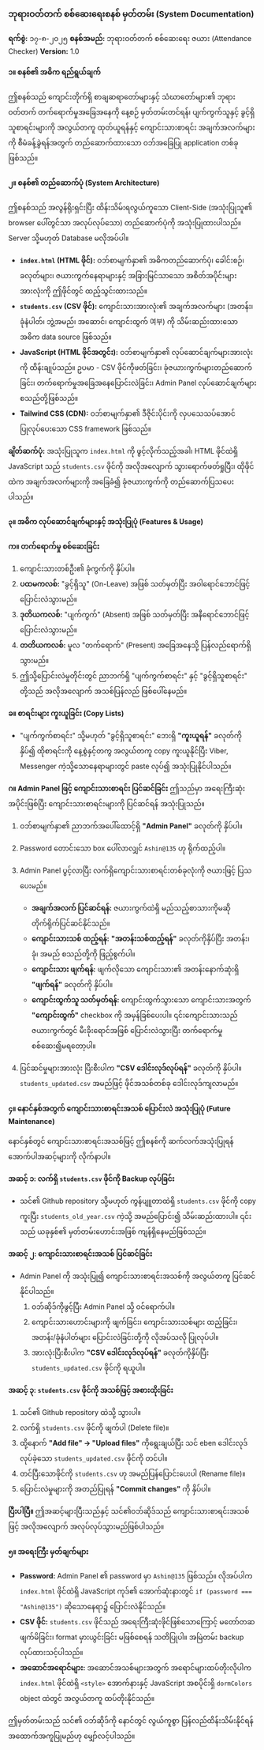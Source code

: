 ### **ဘုရားဝတ်တက် စစ်ဆေးရေးစနစ် မှတ်တမ်း (System Documentation)**

**ရက်စွဲ:** ၁၇-၈-၂၀၂၅
**စနစ်အမည်:** ဘုရားဝတ်တက် စစ်ဆေးရေး ဇယား (Attendance Checker)
**Version:** 1.0

#### **၁။ စနစ်၏ အဓိက ရည်ရွယ်ချက်**

ဤစနစ်သည် ကျောင်းတိုက်ရှိ စာချဆရာတော်များနှင့် သံဃာတော်များ၏ ဘုရားဝတ်တက် တက်ရောက်မှုအခြေအနေကို နေ့စဉ် မှတ်တမ်းတင်ရန်၊ ပျက်ကွက်သူနှင့် ခွင့်ရှိသူစာရင်းများကို အလွယ်တကူ ထုတ်ယူရန်နှင့် ကျောင်းသားစာရင်း အချက်အလက်များကို စီမံခန့်ခွဲရန်အတွက် တည်ဆောက်ထားသော ဝဘ်အခြေပြု application တစ်ခုဖြစ်သည်။

#### **၂။ စနစ်၏ တည်ဆောက်ပုံ (System Architecture)**

ဤစနစ်သည် အလွန်ရိုးရှင်းပြီး ထိန်းသိမ်းရလွယ်ကူသော Client-Side (အသုံးပြုသူ၏ browser ပေါ်တွင်သာ အလုပ်လုပ်သော) တည်ဆောက်ပုံကို အသုံးပြုထားပါသည်။ Server သို့မဟုတ် Database မလိုအပ်ပါ။

*   **`index.html` (HTML ဖိုင်):** ဝဘ်စာမျက်နှာ၏ အဓိကတည်ဆောက်ပုံ၊ ခေါင်းစဉ်၊ ခလုတ်များ၊ ဇယားကွက်နေရာများနှင့် အခြားမြင်သာသော အစိတ်အပိုင်းများအားလုံးကို ဤဖိုင်တွင် ထည့်သွင်းထားသည်။
*   **`students.csv` (CSV ဖိုင်):** ကျောင်းသားအားလုံး၏ အချက်အလက်များ (အတန်း၊ ခုံနံပါတ်၊ ဘွဲ့အမည်၊ အဆောင်၊ ကျောင်းထွက် 여부) ကို သိမ်းဆည်းထားသော အဓိက data source ဖြစ်သည်။
*   **JavaScript (HTML ဖိုင်အတွင်း):** ဝဘ်စာမျက်နှာ၏ လုပ်ဆောင်ချက်များအားလုံးကို ထိန်းချုပ်သည်။ ဥပမာ - CSV ဖိုင်ကိုဖတ်ခြင်း၊ ခုံဇယားကွက်များတည်ဆောက်ခြင်း၊ တက်ရောက်မှုအခြေအနေပြောင်းလဲခြင်း၊ Admin Panel လုပ်ဆောင်ချက်များ စသည်တို့ဖြစ်သည်။
*   **Tailwind CSS (CDN):** ဝဘ်စာမျက်နှာ၏ ဒီဇိုင်းပိုင်းကို လှပသေသပ်အောင် ပြုလုပ်ပေးသော CSS framework ဖြစ်သည်။

**ချိတ်ဆက်ပုံ:**
အသုံးပြုသူက `index.html` ကို ဖွင့်လိုက်သည့်အခါ၊ HTML ဖိုင်ထဲရှိ JavaScript သည် `students.csv` ဖိုင်ကို အလိုအလျောက် သွားရောက်ဖတ်ရှုပြီး၊ ထိုဖိုင်ထဲက အချက်အလက်များကို အခြေခံ၍ ခုံဇယားကွက်ကို တည်ဆောက်ပြသပေးပါသည်။

#### **၃။ အဓိက လုပ်ဆောင်ချက်များနှင့် အသုံးပြုပုံ (Features & Usage)**

**က။ တက်ရောက်မှု စစ်ဆေးခြင်း**
1.  ကျောင်းသားတစ်ဦး၏ ခုံကွက်ကို နှိပ်ပါ။
2.  **ပထမကလစ်:** "ခွင့်ရှိသူ" (On-Leave) အဖြစ် သတ်မှတ်ပြီး အဝါရောင်ဘောင်ဖြင့် ပြောင်းလဲသွားမည်။
3.  **ဒုတိယကလစ်:** "ပျက်ကွက်" (Absent) အဖြစ် သတ်မှတ်ပြီး အနီရောင်ဘောင်ဖြင့် ပြောင်းလဲသွားမည်။
4.  **တတိယကလစ်:** မူလ "တက်ရောက်" (Present) အခြေအနေသို့ ပြန်လည်ရောက်ရှိသွားမည်။
5.  ဤသို့ပြောင်းလဲမှုတိုင်းတွင် ညာဘက်ရှိ "ပျက်ကွက်စာရင်း" နှင့် "ခွင့်ရှိသူစာရင်း" တို့သည် အလိုအလျောက် အသစ်ပြန်လည် ဖြစ်ပေါ်နေမည်။

**ခ။ စာရင်းများ ကူးယူခြင်း (Copy Lists)**
*   "ပျက်ကွက်စာရင်း" သို့မဟုတ် "ခွင့်ရှိသူစာရင်း" ဘေးရှိ **"ကူးယူရန်"** ခလုတ်ကို နှိပ်၍ ထိုစာရင်းကို နေ့စွဲနှင့်တကွ အလွယ်တကူ copy ကူးယူနိုင်ပြီး Viber, Messenger ကဲ့သို့သောနေရာများတွင် paste လုပ်၍ အသုံးပြုနိုင်ပါသည်။

**ဂ။ Admin Panel ဖြင့် ကျောင်းသားစာရင်း ပြင်ဆင်ခြင်း**
ဤသည်မှာ အရေးကြီးဆုံး အပိုင်းဖြစ်ပြီး ကျောင်းသားစာရင်းများကို ပြင်ဆင်ရန် အသုံးပြုသည်။
1.  ဝဘ်စာမျက်နှာ၏ ညာဘက်အပေါ်ထောင့်ရှိ **"Admin Panel"** ခလုတ်ကို နှိပ်ပါ။
2.  Password တောင်းသော box ပေါ်လာလျှင် `Ashin@135` ဟု ရိုက်ထည့်ပါ။
3.  Admin Panel ပွင့်လာပြီး လက်ရှိကျောင်းသားစာရင်းတစ်ခုလုံးကို ဇယားဖြင့် ပြသပေးမည်။

    *   **အချက်အလက် ပြင်ဆင်ရန်:** ဇယားကွက်ထဲရှိ မည်သည့်စာသားကိုမဆို တိုက်ရိုက်ပြင်ဆင်နိုင်သည်။
    *   **ကျောင်းသားသစ် ထည့်ရန်:** **"အတန်းသစ်ထည့်ရန်"** ခလုတ်ကိုနှိပ်ပြီး အတန်း၊ ခုံ၊ အမည် စသည်တို့ကို ဖြည့်စွက်ပါ။
    *   **ကျောင်းသား ဖျက်ရန်:** ဖျက်လိုသော ကျောင်းသား၏ အတန်းနောက်ဆုံးရှိ **"ဖျက်ရန်"** ခလုတ်ကို နှိပ်ပါ။
    *   **ကျောင်းထွက်သူ သတ်မှတ်ရန်:** ကျောင်းထွက်သွားသော ကျောင်းသားအတွက် **"ကျောင်းထွက်"** checkbox ကို အမှန်ခြစ်ပေးပါ။ ၎င်းကျောင်းသားသည် ဇယားကွက်တွင် မီးခိုးရောင်အဖြစ် ပြောင်းလဲသွားပြီး တက်ရောက်မှု စစ်ဆေး၍မရတော့ပါ။

4.  ပြင်ဆင်မှုများအားလုံး ပြီးစီးပါက **"CSV ဒေါင်းလုဒ်လုပ်ရန်"** ခလုတ်ကို နှိပ်ပါ။ `students_updated.csv` အမည်ဖြင့် ဖိုင်အသစ်တစ်ခု ဒေါင်းလုဒ်ကျလာမည်။

#### **၄။ နောင်နှစ်အတွက် ကျောင်းသားစာရင်းအသစ် ပြောင်းလဲ အသုံးပြုပုံ (Future Maintenance)**

နောင်နှစ်တွင် ကျောင်းသားစာရင်းအသစ်ဖြင့် ဤစနစ်ကို ဆက်လက်အသုံးပြုရန် အောက်ပါအဆင့်များကို လိုက်နာပါ။

**အဆင့် ၁: လက်ရှိ `students.csv` ဖိုင်ကို Backup လုပ်ခြင်း**
*   သင်၏ Github repository သို့မဟုတ် ကွန်ပျူတာထဲရှိ `students.csv` ဖိုင်ကို copy ကူးပြီး `students_old_year.csv` ကဲ့သို့ အမည်ပြောင်း၍ သိမ်းဆည်းထားပါ။ ၎င်းသည် ယခုနှစ်၏ မှတ်တမ်းဟောင်းအဖြစ် ကျန်ရှိနေမည်ဖြစ်သည်။

**အဆင့် ၂: ကျောင်းသားစာရင်းအသစ် ပြင်ဆင်ခြင်း**
*   Admin Panel ကို အသုံးပြု၍ ကျောင်းသားစာရင်းအသစ်ကို အလွယ်တကူ ပြင်ဆင်နိုင်ပါသည်။
    1.  ဝဘ်ဆိုဒ်ကိုဖွင့်ပြီး Admin Panel သို့ ဝင်ရောက်ပါ။
    2.  ကျောင်းသားဟောင်းများကို ဖျက်ခြင်း၊ ကျောင်းသားသစ်များ ထည့်ခြင်း၊ အတန်း/ခုံနံပါတ်များ ပြောင်းလဲခြင်းတို့ကို လိုအပ်သလို ပြုလုပ်ပါ။
    3.  အားလုံးပြီးစီးပါက **"CSV ဒေါင်းလုဒ်လုပ်ရန်"** ခလုတ်ကိုနှိပ်ပြီး `students_updated.csv` ဖိုင်ကို ရယူပါ။

**အဆင့် ၃: `students.csv` ဖိုင်ကို အသစ်ဖြင့် အစားထိုးခြင်း**
1.  သင်၏ Github repository ထဲသို့ သွားပါ။
2.  လက်ရှိ `students.csv` ဖိုင်ကို ဖျက်ပါ (Delete file)။
3.  ထို့နောက် **"Add file" -> "Upload files"** ကိုရွေးချယ်ပြီး သင် eben ဒေါင်းလုဒ်လုပ်ခဲ့သော `students_updated.csv` ဖိုင်ကို တင်ပါ။
4.  တင်ပြီးသောဖိုင်ကို `students.csv` ဟု အမည်ပြန်ပြောင်းပေးပါ (Rename file)။
5.  ပြောင်းလဲမှုများကို အတည်ပြုရန် **"Commit changes"** ကို နှိပ်ပါ။

**ပြီးပါပြီ။** ဤအဆင့်များပြီးသည်နှင့် သင်၏ဝဘ်ဆိုဒ်သည် ကျောင်းသားစာရင်းအသစ်ဖြင့် အလိုအလျောက် အလုပ်လုပ်သွားမည်ဖြစ်ပါသည်။

#### **၅။ အရေးကြီး မှတ်ချက်များ**

*   **Password:** Admin Panel ၏ password မှာ `Ashin@135` ဖြစ်သည်။ လိုအပ်ပါက `index.html` ဖိုင်ထဲရှိ JavaScript ကုဒ်၏ အောက်ဆုံးနားတွင် `if (password === "Ashin@135")` ဆိုသောနေရာ၌ ပြောင်းလဲနိုင်သည်။
*   **CSV ဖိုင်:** `students.csv` ဖိုင်သည် အရေးကြီးဆုံးဖိုင်ဖြစ်သောကြောင့် မတော်တဆ ဖျက်မိခြင်း၊ format မှားယွင်းခြင်း မဖြစ်စေရန် သတိပြုပါ။ အမြဲတမ်း backup လုပ်ထားသင့်ပါသည်။
*   **အဆောင်အရောင်များ:** အဆောင်အသစ်များအတွက် အရောင်များထပ်တိုးလိုပါက `index.html` ဖိုင်ထဲရှိ `<style>` အောက်နားနှင့် JavaScript အစပိုင်းရှိ `dormColors` object ထဲတွင် အလွယ်တကူ ထပ်တိုးနိုင်သည်။

ဤမှတ်တမ်းသည် သင်၏ ဝဘ်ဆိုဒ်ကို နောင်တွင် လွယ်ကူစွာ ပြန်လည်ထိန်းသိမ်းနိုင်ရန် အထောက်အကူပြုမည်ဟု မျှော်လင့်ပါသည်။
